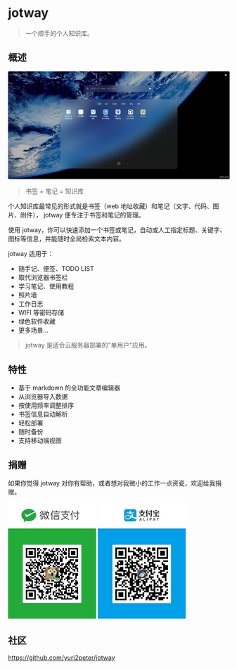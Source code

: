 # jotway

> 一个顺手的个人知识库。

## 概述

![Alt text](/_media/image1.png)

> 书签 + 笔记 = 知识库

个人知识库最常见的形式就是书签（web 地址收藏）和笔记（文字、代码、图片、附件）， jotway 便专注于书签和笔记的管理。

使用 jotway，你可以快速添加一个书签或笔记，自动或人工指定标题、关键字、图标等信息，并能随时全局检索文本内容。

jotway 适用于：

- 随手记、便签、TODO LIST
- 取代浏览器书签栏
- 学习笔记、使用教程
- 照片墙
- 工作日志
- WIFI 等密码存储
- 绿色软件收藏
- 更多场景...

> jotway 是适合云服务器部署的"单用户"应用。

## 特性

- 基于 markdown 的全功能文章编辑器
- 从浏览器导入数据
- 按使用频率调整排序
- 书签信息自动解析
- 轻松部署
- 随时备份
- 支持移动端视图

## 捐赠

如果你觉得 jotway 对你有帮助，或者想对我微小的工作一点资瓷，欢迎给我捐赠。

![Alt text](/_media/donation_weixin.jpg)
![Alt text](/_media/donation_zhifubao.jpg)

## 社区

https://github.com/yuri2peter/jotway
